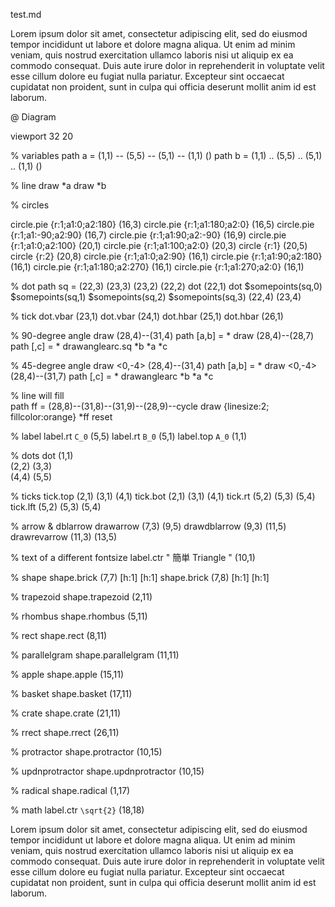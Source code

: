 test.md


Lorem ipsum dolor sit amet, consectetur adipiscing elit, sed do
eiusmod tempor incididunt ut labore et dolore magna aliqua. Ut enim ad
minim veniam, quis nostrud exercitation ullamco laboris nisi ut
aliquip ex ea commodo consequat. Duis aute irure dolor in
reprehenderit in voluptate velit esse cillum dolore eu fugiat nulla
pariatur. Excepteur sint occaecat cupidatat non proident, sunt in
culpa qui officia deserunt mollit anim id est laborum.

@ Diagram    

  viewport 32 20

  % variables
  path a = (1,1) -- (5,5) -- (5,1) -- (1,1) ()
  path b = (1,1) .. (5,5) .. (5,1) .. (1,1) ()

  % line
  draw *a
  draw *b

  % circles

  circle.pie  {r:1;a1:0;a2:180} (16,3)
  circle.pie  {r:1;a1:180;a2:0} (16,5)
  circle.pie  {r:1;a1:-90;a2:90} (16,7)
  circle.pie  {r:1;a1:90;a2:-90} (16,9)
  circle.pie  {r:1;a1:0;a2:100} (20,1)
  circle.pie  {r:1;a1:100;a2:0} (20,3)
  circle      {r:1}                  (20,5)
  circle      {r:2}                  (20,8)
  circle.pie  {r:1;a1:0;a2:90}  (16,1)
  circle.pie  {r:1;a1:90;a2:180}  (16,1)
  circle.pie  {r:1;a1:180;a2:270}  (16,1)
  circle.pie  {r:1;a1:270;a2:0}  (16,1)

  % dot
  path sq = (22,3) (23,3) (23,2) (22,2)
  dot (22,1)
  dot $somepoints(sq,0) $somepoints(sq,1) $somepoints(sq,2) $somepoints(sq,3) (22,4) (23,4)

  % tick
  dot.vbar (23,1)
  dot.vbar (24,1)
  dot.hbar (25,1)
  dot.hbar (26,1)

  % 90-degree angle
  draw (28,4)--(31,4)
  path [a,b] = *
  draw (28,4)--(28,7)
  path [,c] = *
  drawanglearc.sq *b *a *c

  % 45-degree angle
  draw <0,-4> (28,4)--(31,4)
  path [a,b] = *
  draw <0,-4> (28,4)--(31,7)
  path [,c] = *
  drawanglearc *b *a *c

  % line will fill      
  path ff = (28,8)--(31,8)--(31,9)--(28,9)--cycle
  draw {linesize:2; fillcolor:orange} *ff
  reset

  % label
  label.rt   `C_0`  (5,5)
  label.rt   `B_0`  (5,1)
  label.top  `A_0`  (1,1)

  % dots
  dot (1,1) \
          (2,2) (3,3) \
          (4,4) (5,5)

  % ticks
  tick.top (2,1) (3,1) (4,1)
  tick.bot (2,1) (3,1) (4,1)
  tick.rt  (5,2) (5,3) (5,4)
  tick.lft (5,2) (5,3) (5,4)

  % arrow & dblarrow
  drawarrow (7,3) (9,5)
  drawdblarrow (9,3) (11,5)
  drawrevarrow (11,3) (13,5)

  % text of a different fontsize
  label.ctr " 簡単 Triangle " (10,1)

  % shape
  shape.brick (7,7) [h:1] [h:1]
  shape.brick (7,8) [h:1] [h:1]

  % trapezoid
  shape.trapezoid (2,11)

  % rhombus
  shape.rhombus (5,11)

  % rect
  shape.rect (8,11)

  % parallelgram
  shape.parallelgram (11,11)

  % apple
  shape.apple (15,11)

  % basket
  shape.basket (17,11)

  % crate
  shape.crate (21,11)

  % rrect
  shape.rrect (26,11)

  % protractor
  shape.protractor (10,15)

  % updnprotractor
  shape.updnprotractor (10,15)

  % radical
  shape.radical (1,17)

  % math
  label.ctr  ``\sqrt{2}``  (18,18)

Lorem ipsum dolor sit amet, consectetur adipiscing elit, sed do
eiusmod tempor incididunt ut labore et dolore magna aliqua. Ut enim ad
minim veniam, quis nostrud exercitation ullamco laboris nisi ut
aliquip ex ea commodo consequat. Duis aute irure dolor in
reprehenderit in voluptate velit esse cillum dolore eu fugiat nulla
pariatur. Excepteur sint occaecat cupidatat non proident, sunt in
culpa qui officia deserunt mollit anim id est laborum.
